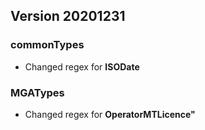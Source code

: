 
## Version 20201231
### commonTypes
* Changed regex for **ISODate**


###  MGATypes
* Changed  regex for **OperatorMTLicence"**
